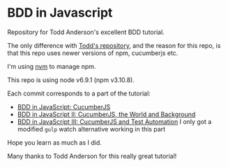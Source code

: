 # BDD in Javascript

Repository for Todd Anderson's excellent BDD tutorial.

The only difference with [Todd's repository](https://github.com/bustardcelly/cucumberjs-examples), and the reason for this repo, is that this repo uses newer versions of npm, cucumberjs etc.

I'm using [nvm](https://github.com/creationix/nvm) to manage npm.

This repo is using node v6.9.1 (npm v3.10.8).

Each commit corresponds to a part of the tutorial:

  - [BDD in JavaScript: CucumberJS](https://custardbelly.com/blog/blog-posts/2014/01/08/bdd-in-js-cucumberjs/index.html)
  - [BDD in JavaScript II: CucumberJS, the World and Background](https://www.custardbelly.com/blog/blog-posts/2014/01/22/cucumberjs-world/index.html)
  - [BDD in JavaScript III: CucumberJS and Test Automation](https://www.custardbelly.com/blog/blog-posts/2014/01/29/cucumberjs-build/index.html)
    I only got a modified `gulp` watch alternative working in this part

Hope you learn as much as I did.

Many thanks to Todd Anderson for this really great tutorial!
